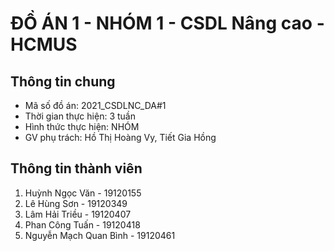 # ĐỒ ÁN 1 - NHÓM 1 - CSDL Nâng cao - HCMUS


## Thông tin chung
* Mã số đồ án: 2021_CSDLNC_DA#1
* Thời gian thực hiện: 3 tuần
* Hình thức thực hiện: NHÓM
* GV phụ trách: Hồ Thị Hoàng Vy, Tiết Gia Hồng

## Thông tin thành viên
1. Huỳnh Ngọc Văn - 19120155
2. Lê Hùng Sơn - 19120349
3. Lâm Hải Triều - 19120407
4. Phan Công Tuấn - 19120418
5. Nguyễn Mạch Quan Bình - 19120461
